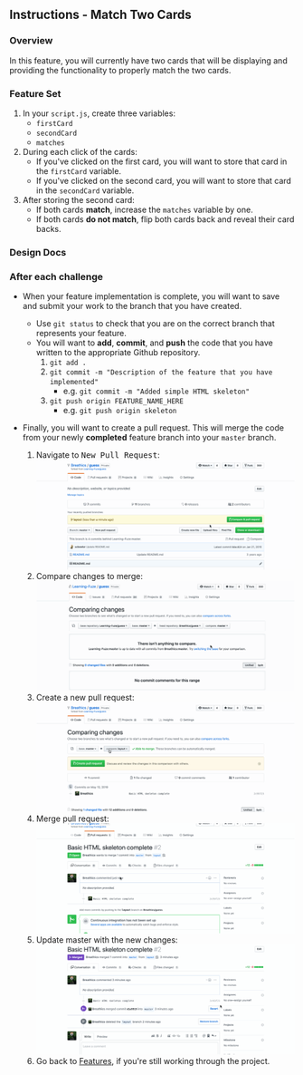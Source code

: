 Instructions - Match Two Cards
--

### Overview

In this feature, you will currently have two cards that will be displaying and providing the functionality to properly match the two cards.

### Feature Set

1. In your `script.js`, create three variables:
   - `firstCard`
   - `secondCard`
   - `matches`
2. During each click of the cards:
   - If you've clicked on the first card, you will want to store that card in the `firstCard` variable.
   - If you've clicked on the second card, you will want to store that card in the `secondCard` variable.
3. After storing the second card:
   - If both cards **match**, increase the `matches` variable by one.
   - If both cards **do not match**, flip both cards back and reveal their card backs.

### Design Docs
<!-- TODO Will have design docs located here -->

### After each challenge

- When your feature implementation is complete, you will want to save and submit your work to the branch that you have created.
  - Use `git status` to check that you are on the correct branch that represents your feature.
  - You will want to **add**, **commit**, and **push** the code that you have written to the appropriate Github repository.
    1. `git add .`
    2. `git commit -m "Description of the feature that you have implemented"`
       - e.g. `git commit -m "Added simple HTML skeleton"`
    3. `git push origin FEATURE_NAME_HERE`
       - e.g. `git push origin skeleton`

- Finally, you will want to create a pull request. This will merge the code from your newly **completed** feature branch into your `master` branch.

  1. Navigate to <kbd>New Pull Request</kbd>:
  ![Navigate to pull requests](../post-feature/navigate-to-pull-request.gif)
  2. Compare changes to merge: 
  ![Compare changes to merge](../post-feature/compare-changes.gif)
  3. Create a new pull request:
  ![Create new pull request](../post-feature/create-pull-request.gif)
  4. Merge pull request:
  ![Merge pull request](../post-feature/merge-pull-request.gif)
  5. Update master with the new changes:
  ![Update master](../post-feature/pull-new-changes.gif)
  6. Go back to [Features](../../README.md), if you're still working through the project.